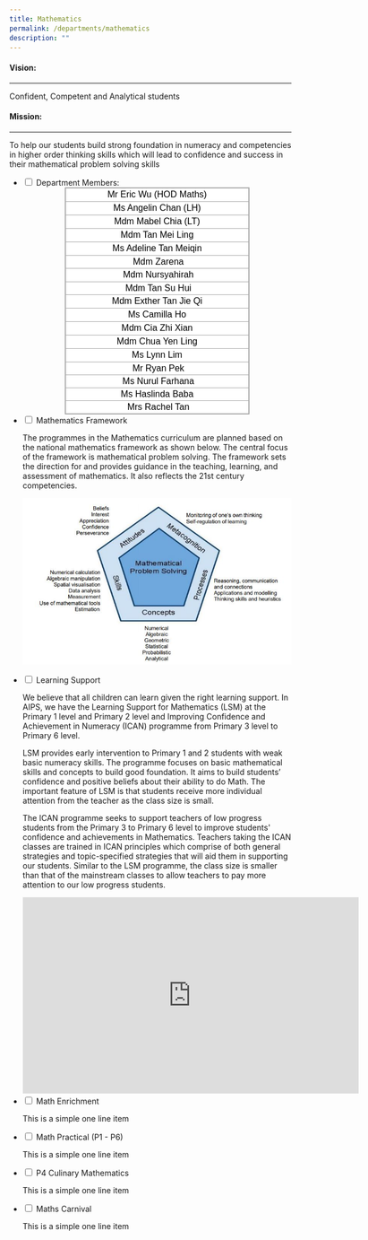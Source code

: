 ```yaml
---
title: Mathematics
permalink: /departments/mathematics
description: ""
---
```



#### Vision:
-------

Confident, Competent and Analytical students

#### Mission:
--------

To help our students build strong foundation in numeracy and competencies in higher order thinking skills which will lead to confidence and success in their mathematical problem solving skills

<ul class="jekyllcodex_accordion">
  <li>
    <input id="accordion1" type="checkbox">
    <label for="accordion1">Department Members:</label>
    <div>
      <table style="margin: auto; outline: 0px; padding: 0px; border-collapse: collapse; clear: both; border: 1px solid rgb(170, 170, 170); color: rgb(0, 0, 0); font-family: Rubik, sans-serif; font-size: 16px; font-style: normal; font-variant-ligatures: normal; font-variant-caps: normal; font-weight: 400; letter-spacing: normal; orphans: 2; text-align: left; text-transform: none; white-space: normal; widows: 2; word-spacing: 0px; -webkit-text-stroke-width: 0px; background-color: rgb(255, 255, 255); text-decoration-thickness: initial; text-decoration-style: initial; text-decoration-color: initial; width: 329.333px;" class="iveo_table ives_tab_simple3 ive_eobj_center"><tbody style="margin: 0px; outline: 0px; padding: 0px;"><tr style="margin: 0px; outline: 0px; padding: 0px;"><td style="margin: 0px; outline: 0px; padding: 2px; text-align: center; border: 1px solid rgb(170, 170, 170); width: 329px;" height="19" width="203">Mr Eric Wu (HOD Maths)</td></tr><tr style="margin: 0px; outline: 0px; padding: 0px;"><td style="margin: 0px; outline: 0px; padding: 2px; text-align: center; border: 1px solid rgb(170, 170, 170);" height="19">Ms Angelin Chan (LH)</td></tr><tr style="margin: 0px; outline: 0px; padding: 0px;"><td style="margin: 0px; outline: 0px; padding: 2px; text-align: center; border: 1px solid rgb(170, 170, 170);" height="19">Mdm Mabel Chia (LT)</td></tr><tr style="margin: 0px; outline: 0px; padding: 0px;"><td style="margin: 0px; outline: 0px; padding: 2px; text-align: center; border: 1px solid rgb(170, 170, 170);" height="19">Mdm Tan Mei Ling<br style="margin: 0px; outline: 0px; padding: 0px;"></td></tr><tr style="margin: 0px; outline: 0px; padding: 0px;"><td style="margin: 0px; outline: 0px; padding: 2px; text-align: center; border: 1px solid rgb(170, 170, 170);" height="19">Ms Adeline Tan Meiqin</td></tr><tr style="margin: 0px; outline: 0px; padding: 0px;"><td style="margin: 0px; outline: 0px; padding: 2px; text-align: center; border: 1px solid rgb(170, 170, 170);">&nbsp;Mdm Zarena</td></tr><tr style="margin: 0px; outline: 0px; padding: 0px;"><td style="margin: 0px; outline: 0px; padding: 2px; text-align: center; border: 1px solid rgb(170, 170, 170);" height="19">&nbsp;Mdm Nursyahirah<br style="margin: 0px; outline: 0px; padding: 0px;"></td></tr><tr style="margin: 0px; outline: 0px; padding: 0px;"><td style="margin: 0px; outline: 0px; padding: 2px; text-align: center; border: 1px solid rgb(170, 170, 170);">&nbsp;Mdm Tan Su Hui</td></tr><tr style="margin: 0px; outline: 0px; padding: 0px;"><td style="margin: 0px; outline: 0px; padding: 2px; text-align: center; border: 1px solid rgb(170, 170, 170);" height="19">Mdm Exther Tan Jie Qi</td></tr><tr style="margin: 0px; outline: 0px; padding: 0px;"><td style="margin: 0px; outline: 0px; padding: 2px; text-align: center; border: 1px solid rgb(170, 170, 170);" height="19">Ms Camilla Ho</td></tr><tr style="margin: 0px; outline: 0px; padding: 0px;"><td style="margin: 0px; outline: 0px; padding: 2px; text-align: center; border: 1px solid rgb(170, 170, 170);" height="19">Mdm Cia Zhi Xian</td></tr><tr style="margin: 0px; outline: 0px; padding: 0px;"><td style="margin: 0px; outline: 0px; padding: 2px; text-align: center; border: 1px solid rgb(170, 170, 170);" height="19">Mdm Chua Yen Ling<br style="margin: 0px; outline: 0px; padding: 0px;"></td></tr><tr style="margin: 0px; outline: 0px; padding: 0px;"><td style="margin: 0px; outline: 0px; padding: 2px; text-align: center; border: 1px solid rgb(170, 170, 170);" height="19">Ms Lynn Lim<br style="margin: 0px; outline: 0px; padding: 0px;"></td></tr><tr style="margin: 0px; outline: 0px; padding: 0px;"><td style="margin: 0px; outline: 0px; padding: 2px; text-align: center; border: 1px solid rgb(170, 170, 170);">&nbsp;Mr Ryan Pek</td></tr><tr style="margin: 0px; outline: 0px; padding: 0px;"><td style="margin: 0px; outline: 0px; padding: 2px; text-align: center; border: 1px solid rgb(170, 170, 170);">&nbsp;Ms Nurul Farhana</td></tr><tr style="margin: 0px; outline: 0px; padding: 0px;"><td style="margin: 0px; outline: 0px; padding: 2px; text-align: center; border: 1px solid rgb(170, 170, 170);">Ms Haslinda Baba<br style="margin: 0px; outline: 0px; padding: 0px;"></td></tr><tr style="margin: 0px; outline: 0px; padding: 0px;"><td style="margin: 0px; outline: 0px; padding: 2px; text-align: center; border: 1px solid rgb(170, 170, 170);">&nbsp;Mrs Rachel Tan</td></tr></tbody></table>
    </div>
	</li>
	<li>
    <input id="accordion2" type="checkbox">
    <label for="accordion2">Mathematics Framework</label>
    <div>
      <p>The programmes in the Mathematics curriculum are planned based on the national mathematics framework as shown below. The central focus of the framework is mathematical problem solving. The framework sets the direction for and provides guidance in the teaching, learning, and assessment of mathematics. It also reflects the 21st century competencies.</p>
<p><img alt="" src="/images/Math%20Pentagon.jpg"></p>
    </div>
	</li>
	<li>
    <input id="accordion3" type="checkbox">
    <label for="accordion3">Learning Support</label>
    <div>
      <p>We believe that all children can learn given the right learning support.
In AIPS, we have the Learning Support for Mathematics (LSM) at the Primary 1 level and Primary 2 level and Improving Confidence and Achievement in Numeracy (ICAN) programme from Primary 3 level to Primary 6 level.</p>
<p>LSM provides early intervention to Primary 1 and 2 students with weak basic numeracy skills.
The programme focuses on basic mathematical skills and concepts to build good foundation.
It aims to build students’ confidence and positive beliefs about their ability to do Math.
The important feature of LSM is that students receive more individual attention from the teacher as the class size is small.</p>
<p>The ICAN programme seeks to support teachers of low progress students from the Primary 3 to Primary 6 level to improve students' confidence and achievements in Mathematics. Teachers taking the ICAN classes are trained in ICAN principles which comprise of both general strategies and topic-specified strategies that will aid them in supporting our students. Similar to the LSM programme, the class size is smaller than that of the mainstream classes to allow teachers to pay more attention to our low progress students.</p>
<iframe allowfullscreen="true" height="350" width="600" frameborder="0" src="https://docs.google.com/presentation/d/e/2PACX-1vRk_sGUil8VnDmLkVMCNaBPJtlDcXlCbY6aRyBqlEyUndZBuAOaVKIL4nqtLVcHmW-HRqfCwtRyMmJK/embed?start=false&amp;loop=false&amp;delayms=10000"></iframe>
    </div>
	</li>
	<li>
    <input id="accordion4" type="checkbox">
    <label for="accordion4">Math Enrichment</label>
    <div>
      <p>This is a simple one line item</p>
    </div>
	</li>
	<li>
    <input id="accordion5" type="checkbox">
    <label for="accordion5">Math Practical (P1 - P6)</label>
    <div>
      <p>This is a simple one line item</p>
    </div>
	</li>
	<li>
    <input id="accordion6" type="checkbox">
    <label for="accordion6">P4 Culinary Mathematics</label>
    <div>
      <p>This is a simple one line item</p>
    </div>
	</li>
	<li>
    <input id="accordion7" type="checkbox">
    <label for="accordion7">Maths Carnival</label>
    <div>
      <p>This is a simple one line item</p>
    </div>
	</li>
</ul>